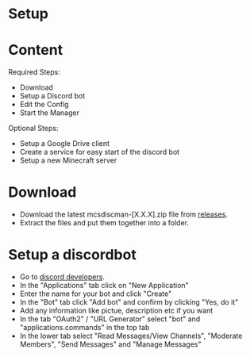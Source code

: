 # Setup

# Content
Required Steps:
- Download
- Setup a Discord bot
- Edit the Config
- Start the Manager

Optional Steps:
- Setup a Google Drive client
- Create a service for easy start of the discord bot
- Setup a new Minecraft server

# Download
- Download the latest mcsdiscman-[X.X.X].zip file from [releases](https://github.com/Tre5et/mc-discman/releases).
- Extract the files and put them together into a folder.

# Setup a discordbot
- Go to [discord developers](https://discord.com/developers/).
- In the "Applications" tab click on "New Application"
- Enter the name for your bot and click "Create"
- In the "Bot" tab click "Add bot" and confirm by clicking "Yes, do it"
- Add any information like pictue, description etc if you want
- In the tab "OAuth2" / "URL Generator" select "bot" and "applications.commands" in the top tab
- In the lower tab select "Read Messages/View Channels", "Moderate Members", "Send Messages" and "Manage Messages"
